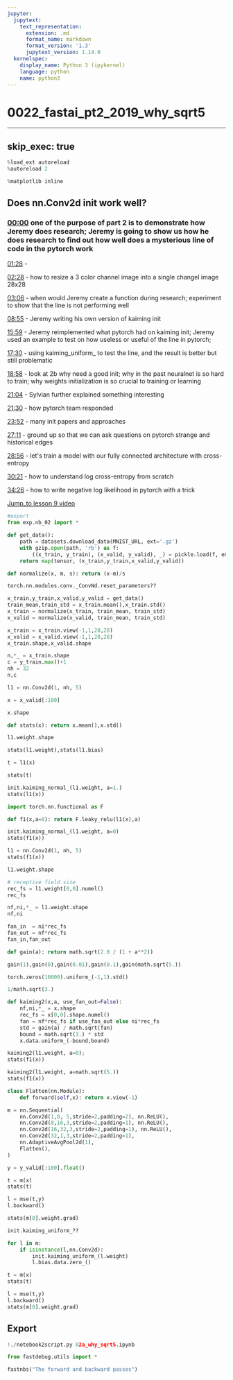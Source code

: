 ```yaml
---
jupyter:
  jupytext:
    text_representation:
      extension: .md
      format_name: markdown
      format_version: '1.3'
      jupytext_version: 1.14.0
  kernelspec:
    display_name: Python 3 (ipykernel)
    language: python
    name: python3
---
```


# 0022_fastai_pt2_2019_why_sqrt5

<!-- #raw -->
---
skip_exec: true
---
<!-- #endraw -->

```python
%load_ext autoreload
%autoreload 2

%matplotlib inline
```

## Does nn.Conv2d init work well?
### [00:00](https://youtu.be/AcA8HAYh7IE?list=PLfYUBJiXbdtTIdtE1U8qgyxo4Jy2Y91uj&t=0) one of the purpose of part 2 is to demonstrate how Jeremy does research; Jeremy is going to show us how he does research to find out how well does a mysterious line of code in the pytorch work

[01:28](https://youtu.be/AcA8HAYh7IE?list=PLfYUBJiXbdtTIdtE1U8qgyxo4Jy2Y91uj&t=88) - 

[02:28](https://youtu.be/AcA8HAYh7IE?list=PLfYUBJiXbdtTIdtE1U8qgyxo4Jy2Y91uj&t=148) - how to resize a 3 color channel image into a single changel image 28x28

[03:06](https://youtu.be/AcA8HAYh7IE?list=PLfYUBJiXbdtTIdtE1U8qgyxo4Jy2Y91uj&t=186) - when would Jeremy create a function during research; experiment to show that the line is not performing well

[08:55](https://youtu.be/AcA8HAYh7IE?list=PLfYUBJiXbdtTIdtE1U8qgyxo4Jy2Y91uj&t=535) - Jeremy writing his own version of kaiming init

[15:59](https://youtu.be/AcA8HAYh7IE?list=PLfYUBJiXbdtTIdtE1U8qgyxo4Jy2Y91uj&t=959) - Jeremy reimplemented what pytorch had on kaiming init; Jeremy used an example to test on how useless or useful of the line in pytorch;

[17:30](https://youtu.be/AcA8HAYh7IE?list=PLfYUBJiXbdtTIdtE1U8qgyxo4Jy2Y91uj&t=1050) -  using kaiming_uniform_ to test the line, and the result is better but still problematic

[18:58](https://youtu.be/AcA8HAYh7IE?list=PLfYUBJiXbdtTIdtE1U8qgyxo4Jy2Y91uj&t=1138) - look at 2b why need a good init; why in the past neuralnet is so hard to train; why weights initialization is so crucial to training or learning


[21:04](https://youtu.be/AcA8HAYh7IE?list=PLfYUBJiXbdtTIdtE1U8qgyxo4Jy2Y91uj&t=1264) - Sylvian further explained something interesting 

[21:30](https://youtu.be/AcA8HAYh7IE?list=PLfYUBJiXbdtTIdtE1U8qgyxo4Jy2Y91uj&t=1290) - how pytorch team responded

[23:52](https://youtu.be/AcA8HAYh7IE?list=PLfYUBJiXbdtTIdtE1U8qgyxo4Jy2Y91uj&t=1433) - many init papers and approaches

[27:11](https://youtu.be/AcA8HAYh7IE?list=PLfYUBJiXbdtTIdtE1U8qgyxo4Jy2Y91uj&t=1631) - ground up so that we can ask questions on pytorch strange and historical edges

[28:56](https://youtu.be/AcA8HAYh7IE?list=PLfYUBJiXbdtTIdtE1U8qgyxo4Jy2Y91uj&t=1736) - let's train a model with our fully connected architecture with cross-entropy

[30:21](https://youtu.be/AcA8HAYh7IE?list=PLfYUBJiXbdtTIdtE1U8qgyxo4Jy2Y91uj&t=1821) - how to understand  log cross-entropy from scratch

[34:26](https://youtu.be/AcA8HAYh7IE?list=PLfYUBJiXbdtTIdtE1U8qgyxo4Jy2Y91uj&t=2066) - how to write negative log likelihood in pytorch with a trick



[Jump_to lesson 9 video](https://course19.fast.ai/videos/?lesson=9&t=21)

```python
#export
from exp.nb_02 import *

def get_data():
    path = datasets.download_data(MNIST_URL, ext='.gz')
    with gzip.open(path, 'rb') as f:
        ((x_train, y_train), (x_valid, y_valid), _) = pickle.load(f, encoding='latin-1')
    return map(tensor, (x_train,y_train,x_valid,y_valid))

def normalize(x, m, s): return (x-m)/s
```

```python
torch.nn.modules.conv._ConvNd.reset_parameters??
```

```python
x_train,y_train,x_valid,y_valid = get_data()
train_mean,train_std = x_train.mean(),x_train.std()
x_train = normalize(x_train, train_mean, train_std)
x_valid = normalize(x_valid, train_mean, train_std)
```

```python
x_train = x_train.view(-1,1,28,28)
x_valid = x_valid.view(-1,1,28,28)
x_train.shape,x_valid.shape
```

```python
n,*_ = x_train.shape
c = y_train.max()+1
nh = 32
n,c
```

```python
l1 = nn.Conv2d(1, nh, 5)
```

```python
x = x_valid[:100]
```

```python
x.shape
```

```python
def stats(x): return x.mean(),x.std()
```

```python
l1.weight.shape
```

```python
stats(l1.weight),stats(l1.bias)
```

```python
t = l1(x)
```

```python
stats(t)
```

```python
init.kaiming_normal_(l1.weight, a=1.)
stats(l1(x))
```

```python
import torch.nn.functional as F
```

```python
def f1(x,a=0): return F.leaky_relu(l1(x),a)
```

```python
init.kaiming_normal_(l1.weight, a=0)
stats(f1(x))
```

```python
l1 = nn.Conv2d(1, nh, 5)
stats(f1(x))
```

```python
l1.weight.shape
```

```python
# receptive field size
rec_fs = l1.weight[0,0].numel()
rec_fs
```

```python
nf,ni,*_ = l1.weight.shape
nf,ni
```

```python
fan_in  = ni*rec_fs
fan_out = nf*rec_fs
fan_in,fan_out
```

```python
def gain(a): return math.sqrt(2.0 / (1 + a**2))
```

```python
gain(1),gain(0),gain(0.01),gain(0.1),gain(math.sqrt(5.))
```

```python
torch.zeros(10000).uniform_(-1,1).std()
```

```python
1/math.sqrt(3.)
```

```python
def kaiming2(x,a, use_fan_out=False):
    nf,ni,*_ = x.shape
    rec_fs = x[0,0].shape.numel()
    fan = nf*rec_fs if use_fan_out else ni*rec_fs
    std = gain(a) / math.sqrt(fan)
    bound = math.sqrt(3.) * std
    x.data.uniform_(-bound,bound)
```

```python
kaiming2(l1.weight, a=0);
stats(f1(x))
```

```python
kaiming2(l1.weight, a=math.sqrt(5.))
stats(f1(x))
```

```python
class Flatten(nn.Module):
    def forward(self,x): return x.view(-1)
```

```python
m = nn.Sequential(
    nn.Conv2d(1,8, 5,stride=2,padding=2), nn.ReLU(),
    nn.Conv2d(8,16,3,stride=2,padding=1), nn.ReLU(),
    nn.Conv2d(16,32,3,stride=2,padding=1), nn.ReLU(),
    nn.Conv2d(32,1,3,stride=2,padding=1),
    nn.AdaptiveAvgPool2d(1),
    Flatten(),
)
```

```python
y = y_valid[:100].float()
```

```python
t = m(x)
stats(t)
```

```python
l = mse(t,y)
l.backward()
```

```python
stats(m[0].weight.grad)
```

```python
init.kaiming_uniform_??
```

```python
for l in m:
    if isinstance(l,nn.Conv2d):
        init.kaiming_uniform_(l.weight)
        l.bias.data.zero_()
```

```python
t = m(x)
stats(t)
```

```python
l = mse(t,y)
l.backward()
stats(m[0].weight.grad)
```

## Export

```python
!./notebook2script.py 02a_why_sqrt5.ipynb
```

```python
from fastdebug.utils import *
```

```python
fastnbs("The forward and backward passes")
```

```python

```
